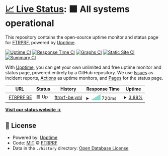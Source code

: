 # [📈 Live Status](https://ftrprf.github.io/monitor): <!--live status--> **🟩 All systems operational**

This repository contains the open-source uptime monitor and status page for [FTRPRF](https://ftrprf.be/), powered by [Upptime](https://github.com/upptime/upptime).

[![Uptime CI](https://github.com/koj-co/upptime/workflows/Uptime%20CI/badge.svg)](https://github.com/koj-co/upptime/actions?query=workflow%3A%22Uptime+CI%22)
[![Response Time CI](https://github.com/koj-co/upptime/workflows/Response%20Time%20CI/badge.svg)](https://github.com/koj-co/upptime/actions?query=workflow%3A%22Response+Time+CI%22)
[![Graphs CI](https://github.com/koj-co/upptime/workflows/Graphs%20CI/badge.svg)](https://github.com/koj-co/upptime/actions?query=workflow%3A%22Graphs+CI%22)
[![Static Site CI](https://github.com/koj-co/upptime/workflows/Static%20Site%20CI/badge.svg)](https://github.com/koj-co/upptime/actions?query=workflow%3A%22Static+Site+CI%22)
[![Summary CI](https://github.com/koj-co/upptime/workflows/Summary%20CI/badge.svg)](https://github.com/koj-co/upptime/actions?query=workflow%3A%22Summary+CI%22)

With [Upptime](https://upptime.js.org), you can get your own unlimited and free uptime monitor and status page, powered entirely by a GitHub repository. We use [Issues](https://github.com/ftrprf/monitor/issues) as incident reports, [Actions](https://github.com/ftrprf/monitor/actions) as uptime monitors, and [Pages](https://ftrprf.github.io/monitor) for the status page.

<!--start: status pages-->
<!-- This summary is generated by Upptime (https://github.com/upptime/upptime) -->
<!-- Do not edit this manually, your changes will be overwritten -->
<!-- prettier-ignore -->
| URL | Status | History | Response Time | Uptime |
| --- | ------ | ------- | ------------- | ------ |
| <img alt="" src="https://favicons.githubusercontent.com/education.ftrprf.be" height="13"> [FTRPRF BE](https://education.ftrprf.be/swagger-ui.html#/) | 🟩 Up | [ftrprf-be.yml](https://github.com/FTRPRF/monitor/commits/master/history/ftrprf-be.yml) | <details><summary><img alt="Response time graph" src="./graphs/ftrprf-be/response-time-week.png" height="20"> 720ms</summary><br><a href="https://ftrprf.github.io/monitor/history/ftrprf-be"><img alt="Response time 720" src="https://img.shields.io/endpoint?url=https%3A%2F%2Fraw.githubusercontent.com%2FFTRPRF%2Fmonitor%2Fmaster%2Fapi%2Fftrprf-be%2Fresponse-time.json"></a><br><a href="https://ftrprf.github.io/monitor/history/ftrprf-be"><img alt="24-hour response time 720" src="https://img.shields.io/endpoint?url=https%3A%2F%2Fraw.githubusercontent.com%2FFTRPRF%2Fmonitor%2Fmaster%2Fapi%2Fftrprf-be%2Fresponse-time-day.json"></a><br><a href="https://ftrprf.github.io/monitor/history/ftrprf-be"><img alt="7-day response time 720" src="https://img.shields.io/endpoint?url=https%3A%2F%2Fraw.githubusercontent.com%2FFTRPRF%2Fmonitor%2Fmaster%2Fapi%2Fftrprf-be%2Fresponse-time-week.json"></a><br><a href="https://ftrprf.github.io/monitor/history/ftrprf-be"><img alt="30-day response time 720" src="https://img.shields.io/endpoint?url=https%3A%2F%2Fraw.githubusercontent.com%2FFTRPRF%2Fmonitor%2Fmaster%2Fapi%2Fftrprf-be%2Fresponse-time-month.json"></a><br><a href="https://ftrprf.github.io/monitor/history/ftrprf-be"><img alt="1-year response time 720" src="https://img.shields.io/endpoint?url=https%3A%2F%2Fraw.githubusercontent.com%2FFTRPRF%2Fmonitor%2Fmaster%2Fapi%2Fftrprf-be%2Fresponse-time-year.json"></a></details> | <details><summary><a href="https://ftrprf.github.io/monitor/history/ftrprf-be">3.88%</a></summary><a href="https://ftrprf.github.io/monitor/history/ftrprf-be"><img alt="All-time uptime 3.88%" src="https://img.shields.io/endpoint?url=https%3A%2F%2Fraw.githubusercontent.com%2FFTRPRF%2Fmonitor%2Fmaster%2Fapi%2Fftrprf-be%2Fuptime.json"></a><br><a href="https://ftrprf.github.io/monitor/history/ftrprf-be"><img alt="24-hour uptime 3.88%" src="https://img.shields.io/endpoint?url=https%3A%2F%2Fraw.githubusercontent.com%2FFTRPRF%2Fmonitor%2Fmaster%2Fapi%2Fftrprf-be%2Fuptime-day.json"></a><br><a href="https://ftrprf.github.io/monitor/history/ftrprf-be"><img alt="7-day uptime 3.88%" src="https://img.shields.io/endpoint?url=https%3A%2F%2Fraw.githubusercontent.com%2FFTRPRF%2Fmonitor%2Fmaster%2Fapi%2Fftrprf-be%2Fuptime-week.json"></a><br><a href="https://ftrprf.github.io/monitor/history/ftrprf-be"><img alt="30-day uptime 3.88%" src="https://img.shields.io/endpoint?url=https%3A%2F%2Fraw.githubusercontent.com%2FFTRPRF%2Fmonitor%2Fmaster%2Fapi%2Fftrprf-be%2Fuptime-month.json"></a><br><a href="https://ftrprf.github.io/monitor/history/ftrprf-be"><img alt="1-year uptime 3.88%" src="https://img.shields.io/endpoint?url=https%3A%2F%2Fraw.githubusercontent.com%2FFTRPRF%2Fmonitor%2Fmaster%2Fapi%2Fftrprf-be%2Fuptime-year.json"></a></details>

<!--end: status pages-->

[**Visit our status website →**](https://ftrprf.github.io/monitor)

## 📄 License

- Powered by: [Upptime](https://github.com/upptime/upptime)
- Code: [MIT](./LICENSE) © [FTRPRF](https://ftrprf.be/)
- Data in the `./history` directory: [Open Database License](https://opendatacommons.org/licenses/odbl/1-0/)
